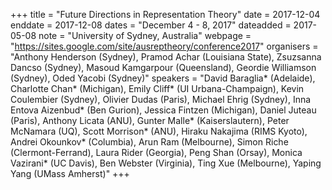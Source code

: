 +++
title = "Future Directions in Representation Theory"
date = 2017-12-04
enddate = 2017-12-08
dates = "December 4 - 8, 2017"
dateadded = 2017-05-08
note = "University of Sydney, Australia"
webpage = "https://sites.google.com/site/ausreptheory/conference2017"
organisers = "Anthony Henderson (Sydney), Pramod Achar (Louisiana State), Zsuzsanna Dancso (Sydney), Masoud Kamgarpour (Queensland), Geordie Williamson (Sydney), Oded Yacobi (Sydney)"
speakers = "David Baraglia* (Adelaide), Charlotte Chan* (Michigan), Emily Cliff* (UI Urbana-Champaign), Kevin Coulembier (Sydney), Olivier Dudas (Paris), Michael Ehrig (Sydney), Inna Entova Aizenbud* (Ben Gurion), Jessica Fintzen (Michigan), Daniel Juteau (Paris), Anthony Licata (ANU), Gunter Malle* (Kaiserslautern), Peter McNamara (UQ), Scott Morrison* (ANU), Hiraku Nakajima (RIMS Kyoto), Andrei Okounkov* (Columbia), Arun Ram (Melbourne), Simon Riche (Clermont-Ferrand), Laura Rider (Georgia), Peng Shan (Orsay), Monica Vazirani* (UC Davis), Ben Webster (Virginia), Ting Xue (Melbourne), Yaping Yang (UMass Amherst)"
+++
